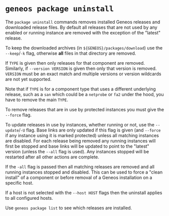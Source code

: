 # `geneos package uninstall`

The `package uninstall` commands removes installed Geneos releases and downloaded release files. By default all releases that are not used by any enabled or running instance are removed with the exception of the "latest" release.

To keep the downloaded archives (in `${GENEOS}/packages/download`) use the `--keep`/`-k` flag, otherwise **all** files in that directory are removed.

If `TYPE` is given then only releases for that component are removed. Similarly, if `--version VERSION` is given then only that version is removed. `VERSION` must be an exact match and multiple versions or version wildcards are not yet supported.

Note that if `TYPE` is for a component type that uses a different underlying release, such as a `san` which could be a `netprobe` or `fa2` under the hood, you have to remove the main `TYPE`.

To remove releases that are in use by protected instances you must give the `--force` flag.

To update releases in use by instances, whether running or not, use the `--update`/`-U` flag. Base links are only updated if this flag is given (and `--force` if any instance using it is marked protected) unless all matching instances are disabled. For each release being removed any running instances will first be stopped and base links will be updated to point to the "latest" version (unless the `--all` flag is used). Any instances stopped will be restarted after all other actions are complete.

If the `-all` flag is passed then all matching releases are removed and all running instances stopped and disabled. This can be used to force a "clean install" of a component or before removal of a Geneos installation on a specific host.

If a host is not selected with the `--host HOST` flags then the uninstall applies to all configured hosts. 

Use `geneos package list` to see which releases are installed.
